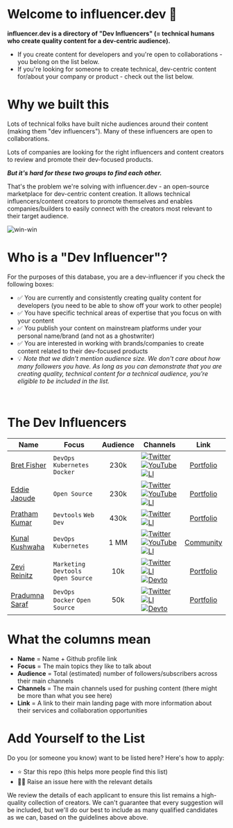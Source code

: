 # Welcome to influencer.dev 👋

**influencer.dev is a directory of "Dev Influencers" (= technical humans who create quality content for a dev-centric audience).**
- If you create content for developers and you're open to collaborations - you belong on the list below.
- If you're looking for someone to create technical, dev-centric content for/about your company or product - check out the list below.

# Why we built this
Lots of technical folks have built niche audiences around their content (making them "dev influencers"). Many of these influencers are open to collaborations.

Lots of companies are looking for the right influencers and content creators to review and promote their dev-focused products.

_**But it's hard for these two groups to find each other.**_

That's the problem we're solving with influencer.dev - an open-source marketplace for dev-centric content creation. It allows technical influencers/content creators to promote themselves and enables companies/builders to easily connect with the creators most relevant to their target audience.

![win-win](https://github.com/zevireinitz/influencer.dev/assets/92805730/a938fff0-8a64-4cd7-ae3f-1b593bb348b3)

# **Who is a "Dev Influencer"?**
For the purposes of this database, you are a dev-influencer if you check the following boxes:
- ✅ You are currently and consistently creating quality content for developers (you need to be able to show off your work to other people)
- ✅ You have specific technical areas of expertise that you focus on with your content
- ✅ You publish your content on mainstream platforms under your personal name/brand (and not as a ghostwriter)
- ✅ You are interested in working with brands/companies to create content related to their dev-focused products
- 💡 _Note that we didn't mention audience size. We don't care about how many followers you have. As long as you can demonstrate that you are creating quality, technical content for a technical audience, you're eligible to be included in the list._  
<br>

# The Dev Influencers

| Name | Focus | Audience | Channels | Link |
| --------------- | ---------- | :-------: | ---------- | :-------: |
| [Bret Fisher](https://github.com/eddiejaoude) | `DevOps` `Kubernetes` `Docker` | 230k | [![Twitter](https://img.shields.io/twitter/url/https/twitter.com/cloudposse.svg?style=social&label=@eddiejaoude)](https://twitter.com/eddiejaoude) [![YouTube](https://img.shields.io/badge/YouTube-FF0000?style=for-the-badge&logo=youtube&logoColor=white)](https://www.youtube.com/eddiejaoude) [![LI](https://img.shields.io/badge/LinkedIn-0077B5?style=for-the-badge&logo=linkedin&logoColor=white)](https://www.linkedin.com/in/eddiejaoude/) | [Portfolio](https://www.bretfisher.com/) |
| [Eddie Jaoude](https://github.com/eddiejaoude) | `Open Source` | 230k | [![Twitter](https://img.shields.io/twitter/url/https/twitter.com/cloudposse.svg?style=social&label=@eddiejaoude)](https://twitter.com/eddiejaoude) [![YouTube](https://img.shields.io/badge/YouTube-FF0000?style=for-the-badge&logo=youtube&logoColor=white)](https://www.youtube.com/eddiejaoude) [![LI](https://img.shields.io/badge/LinkedIn-0077B5?style=for-the-badge&logo=linkedin&logoColor=white)](https://www.linkedin.com/in/eddiejaoude/) | [Portfolio](https://www.eddiejaoude.io/) |
| [Pratham Kumar](https://github.com/prathamkumar14) | `Devtools` `Web Dev` | 430k | [![Twitter](https://img.shields.io/twitter/url/https/twitter.com/cloudposse.svg?style=social&label=@prathkum)](https://twitter.com/prathkum) [![LI](https://img.shields.io/badge/LinkedIn-0077B5?style=for-the-badge&logo=linkedin&logoColor=white)](https://www.linkedin.com/in/prathkum) | [Portfolio](https://www.prathamkumar.com/) |
| [Kunal Kushwaha](https://github.com/kunal-kushwaha) | `DevOps` `Kubernetes` | 1 MM | [![Twitter](https://img.shields.io/twitter/url/https/twitter.com/cloudposse.svg?style=social&label=@kunalstwt)](https://twitter.com/kunalstwt) [![YouTube](https://img.shields.io/badge/YouTube-FF0000?style=for-the-badge&logo=youtube&logoColor=white)](https://www.youtube.com/c/kunalkushwaha) [![LI](https://img.shields.io/badge/LinkedIn-0077B5?style=for-the-badge&logo=linkedin&logoColor=white)](https://www.linkedin.com/in/kunal-kushwaha) | [Community](https://wemakedevs.org/) |
| [Zevi Reinitz](https://github.com/zevireinitz) | `Marketing` `Devtools` `Open Source` | 10k | [![Twitter](https://img.shields.io/twitter/url/https/twitter.com/cloudposse.svg?style=social&label=@zevireinitz)](https://twitter.com/zevireinitz) [![LI](https://img.shields.io/badge/LinkedIn-0077B5?style=for-the-badge&logo=linkedin&logoColor=white)](https://www.linkedin.com/in/zevi/) [![Devto](https://img.shields.io/badge/dev.to-0A0A0A?style=for-the-badge&logo=devdotto)](https://dev.to/zevir) | [Portfolio](https://zevi.super.site/) |
| [Pradumna Saraf](https://github.com/Pradumnasaraf) | `DevOps` `Docker` `Open Source` | 50k | [![Twitter](https://img.shields.io/twitter/url/https/twitter.com/cloudposse.svg?style=social&label=@pradumnasaraf)](https://twitter.com/pradumnasaraf) [![LI](https://img.shields.io/badge/LinkedIn-0077B5?style=for-the-badge&logo=linkedin&logoColor=white)](https://www.linkedin.com/in/pradumnasaraf/) [![Devto](https://img.shields.io/badge/dev.to-0A0A0A?style=for-the-badge&logo=devdotto)](https://dev.to/pradumnasaraf) | [Portfolio](https://pradumnasaraf.dev/) |

# What the columns mean

- **Name** = Name + Github profile link
- **Focus** = The main topics they like to talk about
- **Audience** = Total (estimated) number of followers/subscribers across their main channels
- **Channels** = The main channels used for pushing content (there might be more than what you see here)
- **Link** = A link to their main landing page with more information about their services and collaboration opportunities

# Add Yourself to the List
Do you (or someone you know) want to be listed here? Here's how to apply:
- ⭐ Star this repo (this helps more people find this list)
- 🙋‍♂️ Raise an issue here with the relevant details

We review the details of each applicant to ensure this list remains a high-quality collection of creators. We can't guarantee that every suggestion will be included, but we'll do our best to include as many qualified candidates as we can, based on the guidelines above above.

